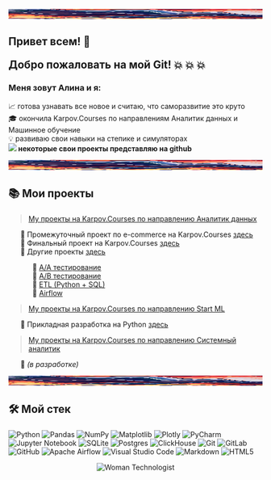 <img src="Welcome_line.jpg"
alt="Welcome"
     width="1500"
     height="20">

## <b> Привет всем! 👋 <p> Добро пожаловать на мой Git! </b> 💥 💥 💥 
### <b>Меня зовут Алина и я: </b>

📈 готова узнавать все новое и считаю, что саморазвитие это круто <br>
🎓 окончила Karpov.Courses по направлениям Аналитик данных и Машинное обучение <br>
💡 развиваю свои навыки на степике и симуляторах <br>
<b> <img src="https://user-images.githubusercontent.com/74038190/212257468-1e9a91f1-b626-4baa-b15d-5c385dfa7ed2.gif" width="20"> некоторые свои проекты представляю на github </b> <p>

<img src="Welcome_line.jpg"
     alt="Welcome"
     width="1500"
     height="20">

## 📚 <b> Мои проекты </b> </p>
> <a href="https://github.com/AlinAli16/Karpov.Courses/tree/main/karpov.courses_da">My проекты на Karpov.Courses по направлению Аналитик данных </a><p>
<ul>
 📁 Промежуточный проект по  e-commerce на Karpov.Courses <a href="https://github.com/AlinAli16/Karpov.Courses/tree/main/karpov.courses_da/e-commerce"> здесь </a> <br>
 📁 Финальный проект на Karpov.Courses <a href="https://github.com/AlinAli16/Karpov.Courses/tree/main/karpov.courses_da/final_project">здесь</a> <br>
 📁 Другие проекты <a href="https://github.com/AlinAli16/Karpov.Courses/tree/main/karpov.courses_da/other">здесь</a>
     <ul> 
      📑 <a href="https://github.com/AlinAli16/Karpov.Courses/tree/main/karpov.courses_da/other/AA_test">A/A тестирование </a> <br>
      📑 <a href="https://github.com/AlinAli16/Karpov.Courses/tree/main/karpov.courses_da/other/AB_test"> A/B тестирование </a> <br>
      📑 <a href="https://github.com/AlinAli16/Karpov.Courses/tree/main/karpov.courses_da/other/ETL(Python%2BSQL)"> ETL (Python + SQL) </a> <br>
      📑 <a href="https://github.com/AlinAli16/Karpov.Courses/tree/main/karpov.courses_da/other/airflow_python"> Airflow </a>   
     </ul>
</ul>

> <a href="https://github.com/AlinAli16/Karpov.Courses/tree/main/karpov.courses_ml">My проекты на Karpov.Courses по направлению Start ML </a><p>
<ul>
 📁 Прикладная разработка на Python <a href="https://github.com/AlinAli16/Karpov.Courses/tree/main/karpov.courses_ml/Python">здесь</a>
</ul>

> <a href="https://github.com/AlinAli16/Karpov.Courses/tree/main/karpov.courses_sa">My проекты на Karpov.Courses по направлению Системный аналитик </a><p>
<ul>
 📁 <i>(в разработке)</i>
</ul>

<img src="Welcome_line.jpg"
alt="Welcome"
     width="1500"
     height="20">

## 🛠️ <b> Мой стек </b> </p> 
![Python](https://img.shields.io/badge/python-3670A0?style=for-the-badge&logo=python&logoColor=ffdd54)
![Pandas](https://img.shields.io/badge/pandas-%23150458.svg?style=for-the-badge&logo=pandas&logoColor=white)
![NumPy](https://img.shields.io/badge/numpy-%23013243.svg?style=for-the-badge&logo=numpy&logoColor=white)
![Matplotlib](https://img.shields.io/badge/Matplotlib-%23ffffff.svg?style=for-the-badge&logo=Matplotlib&logoColor=black)
![Plotly](https://img.shields.io/badge/Plotly-%233F4F75.svg?style=for-the-badge&logo=plotly&logoColor=white)
![PyCharm](https://img.shields.io/badge/pycharm-143?style=for-the-badge&logo=pycharm&logoColor=black&color=black&labelColor=green)
![Jupyter Notebook](https://img.shields.io/badge/jupyter-%23FA0F00.svg?style=for-the-badge&logo=jupyter&logoColor=white)
![SQLite](https://img.shields.io/badge/sqlite-%2307405e.svg?style=for-the-badge&logo=sqlite&logoColor=white)
![Postgres](https://img.shields.io/badge/postgres-%23316192.svg?style=for-the-badge&logo=postgresql&logoColor=white)
![ClickHouse](https://img.shields.io/badge/ClickHouse-FFCC01?style=for-the-badge&logo=clickhouse&logoColor=white)
![Git](https://img.shields.io/badge/git-%23F05033.svg?style=for-the-badge&logo=git&logoColor=white)
![GitLab](https://img.shields.io/badge/gitlab-%23181717.svg?style=for-the-badge&logo=gitlab&logoColor=white)
![GitHub](https://img.shields.io/badge/github-%23121011.svg?style=for-the-badge&logo=github&logoColor=white)
![Apache Airflow](https://img.shields.io/badge/Apache%20Airflow-017CEE?style=for-the-badge&logo=Apache%20Airflow&logoColor=white)
![Visual Studio Code](https://img.shields.io/badge/Visual%20Studio%20Code-0078d7.svg?style=for-the-badge&logo=visual-studio-code&logoColor=white)
![Markdown](https://img.shields.io/badge/markdown-%23000000.svg?style=for-the-badge&logo=markdown&logoColor=white)
![HTML5](https://img.shields.io/badge/html5-%23E34F26.svg?style=for-the-badge&logo=html5&logoColor=white)

<div align="center">
<img src="https://raw.githubusercontent.com/Tarikul-Islam-Anik/Animated-Fluent-Emojis/master/Emojis/People/Woman%20Technologist.png" alt="Woman Technologist" width="125" height="125" />
</div>
